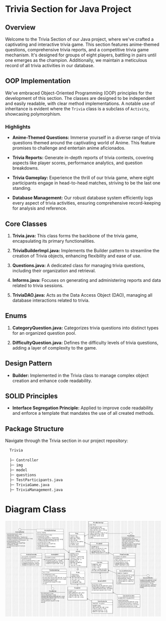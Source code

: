 # Trivia Section for Java Project

## Overview
Welcome to the Trivia Section of our Java project, where we've crafted a captivating and interactive trivia game. This section features anime-themed questions, comprehensive trivia reports, and a competitive trivia game mechanism. It's designed for groups of eight players, battling in pairs until one emerges as the champion. Additionally, we maintain a meticulous record of all trivia activities in our database.

## OOP Implementation
We've embraced Object-Oriented Programming (OOP) principles for the development of this section. The classes are designed to be independent and easily readable, with clear method implementations. A notable use of inheritance is evident where the `Trivia` class is a subclass of `Activity`, showcasing polymorphism.

### Highlights

- **Anime-Themed Questions:** Immerse yourself in a diverse range of trivia questions themed around the captivating world of Anime. This feature promises to challenge and entertain anime aficionados.

- **Trivia Reports:** Generate in-depth reports of trivia contests, covering aspects like player scores, performance analytics, and question breakdowns.

- **Trivia Gameplay:** Experience the thrill of our trivia game, where eight participants engage in head-to-head matches, striving to be the last one standing.

- **Database Management:** Our robust database system efficiently logs every aspect of trivia activities, ensuring comprehensive record-keeping for analysis and reference.

## Core Classes

1. **Trivia.java:** This class forms the backbone of the trivia game, encapsulating its primary functionalities.

2. **TriviaBuilderImpl.java:** Implements the Builder pattern to streamline the creation of Trivia objects, enhancing flexibility and ease of use.

3. **Questions.java:** A dedicated class for managing trivia questions, including their organization and retrieval.

4. **Informs.java:** Focuses on generating and administering reports and data related to trivia sessions.

5. **TriviaDAO.java:** Acts as the Data Access Object (DAO), managing all database interactions related to trivia.

## Enums

1. **CategoryQuestion.java:** Categorizes trivia questions into distinct types for an organized question pool.

2. **DifficultyQuestion.java:** Defines the difficulty levels of trivia questions, adding a layer of complexity to the game.

## Design Pattern

- **Builder:** Implemented in the Trivia class to manage complex object creation and enhance code readability.

## SOLID Principles

- **Interface Segregation Principle:** Applied to improve code readability and enforce a template that mandates the use of all created methods.

## Package Structure

Navigate through the Trivia section in our project repository:

      Trivia

      ├─ Controller
      ├─ img
      ├─ model
      ├─ questions
      ├─ TestParticipants.java
      ├─ TriviaGame.java
      ├─ TriviaManagement.java

# Diagram Class
![](.\img\ClassDiagram.jpg)